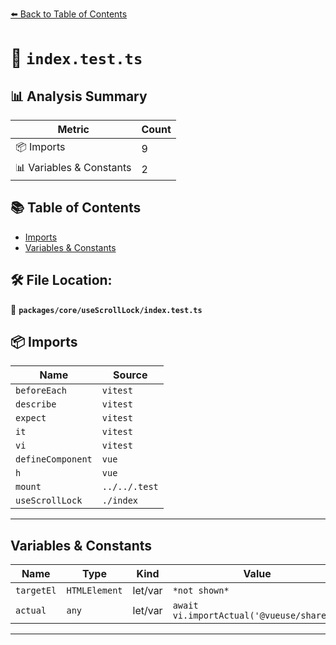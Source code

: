 [⬅️ Back to Table of Contents](../../../index.md)

# 📄 `index.test.ts`

## 📊 Analysis Summary

| Metric | Count |
|--------|-------|
| 📦 Imports | 9 |
| 📊 Variables & Constants | 2 |

## 📚 Table of Contents

- [Imports](#imports)
- [Variables & Constants](#variables-constants)

## 🛠️ File Location:
📂 **`packages/core/useScrollLock/index.test.ts`**

## 📦 Imports

| Name | Source |
|------|--------|
| `beforeEach` | `vitest` |
| `describe` | `vitest` |
| `expect` | `vitest` |
| `it` | `vitest` |
| `vi` | `vitest` |
| `defineComponent` | `vue` |
| `h` | `vue` |
| `mount` | `../../.test` |
| `useScrollLock` | `./index` |


---

## Variables & Constants

| Name | Type | Kind | Value | Exported |
|------|------|------|-------|----------|
| `targetEl` | `HTMLElement` | let/var | `*not shown*` | ✗ |
| `actual` | `any` | let/var | `await vi.importActual('@vueuse/shared')` | ✗ |


---